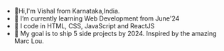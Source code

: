 - 👋Hi,I'm Vishal from Karnataka,India.
- 🌱 I’m currently learning Web Development from June'24
- 👀 I code in HTML, CSS, JavaScript and ReactJS
- 💞️ My goal is to ship 5 side projects by 2024. Inspired by the amazing Marc Lou.
